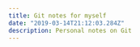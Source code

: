 ```yaml
---
title: Git notes for myself
date: "2019-03-14T21:12:03.284Z"
description: Personal notes on Git
---
```

